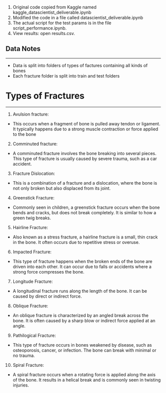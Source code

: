 
1. Original code copied from Kaggle named kaggle_datascientist_deliverable.ipynb
2. Modified the code in a file called datascientist_deliverable.ipynb
3. The actual script for the test params is in the file script_performance.ipynb.
4. View results: open results.csv.



## Data Notes
-----------------------
- Data is split into folders of types of factures containing all kinds of bones
- Each fracture folder is split into train and test folders

# Types of Fractures
------------
1. Avulsion fracture:
- This occurs when a fragment of bone is pulled away  tendon or ligament. It typically happens due to a strong muscle contraction or force applied to the bone

2. Comminuted fracture:
- A comminuted fracture involves the bone breaking into several pieces. This type of fracture is usually caused by severe trauma, such as a car accident.

3. Fracture Dislocation:
- This is a combination of a fracture and a dislocation, where the bone is not only broken but also displaced from its joint.

4. Greenstick Fracture:
- Commonly seen in children, a greenstick fracture occurs when the bone bends and cracks, but does not break completely. It is similar to how a green twig breaks.

5. Hairline Fracture:
- Also known as a stress fracture, a hairline fracture is a small, thin crack in the bone. It often occurs due to repetitive stress or overuse.

6. Impacted Fracture:
- This type of fracture happens when the broken ends of the bone are driven into each other. It can occur due to falls or accidents where a strong force compresses the bone.

7. Longitude Fracture:
- A longitudinal fracture runs along the length of the bone. It can be caused by direct or indirect force.

8. Oblique Fracture:
- An oblique fracture is characterized by an angled break across the bone. It is often caused by a sharp blow or indirect force applied at an angle.

9. Pathilogical Fracture:
- This type of fracture occurs in bones weakened by disease, such as osteoporosis, cancer, or infection. The bone can break with minimal or no trauma.

10. Spiral Fracture:
- A spiral fracture occurs when a rotating force is applied along the axis of the bone. It results in a helical break and is commonly seen in twisting injuries.
